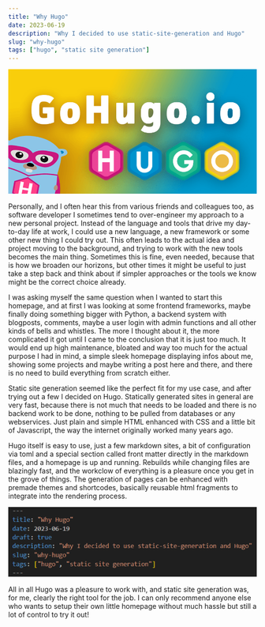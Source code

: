 ```yaml
---
title: "Why Hugo"
date: 2023-06-19
description: "Why I decided to use static-site-generation and Hugo"
slug: "why-hugo"
tags: ["hugo", "static site generation"]
---
```


![Hugo logo](featured.png?width=250px&height=250px)

Personally, and I often hear this from various friends and colleagues too, as software developer I sometimes tend to over-engineer my approach to a new personal project. Instead of the language and tools that drive my day-to-day life at work, I could use a new language, a new framework or some other new thing I could try out. This often leads to the actual idea and project moving to the background, and trying to work with the new tools becomes the main thing. Sometimes this is fine, even needed, because that is how we broaden our horizons, but other times it might be useful to just take a step back and think about if simpler approaches or the tools we know might be the correct choice already.

I was asking myself the same question when I wanted to start this homepage, and at first I was looking at some frontend frameworks, maybe finally doing something bigger with Python, a backend system with blogposts, comments, maybe a user login with admin functions and all other kinds of bells and whistles. The more I thought about it, the more complicated it got until I came to the conclusion that it is just too much. It would end up high maintenance, bloated and way too much for the actual purpose I had in mind, a simple sleek homepage displaying infos about me, showing some projects and maybe writing a post here and there, and there is no need to build everything from scratch either.

Static site generation seemed like the perfect fit for my use case, and after trying out a few I decided on Hugo. Statically generated sites in general are very fast, because there is not much that needs to be loaded and there is no backend work to be done, nothing to be pulled from databases or any webservices. Just plain and simple HTML enhanced with CSS and a little bit of Javascript, the way the internet originally worked many years ago. 

Hugo itself is easy to use, just a few markdown sites, a bit of configuration via toml and a special section called front matter directly in the markdown files, and a homepage is up and running. Rebuilds while changing files are blazingly fast, and the workclow of everything is a pleasure once you get in the grove of things. The generation of pages can be enhanced with premade themes and shortcodes, basically reusable html fragments to integrate into the rendering process.

![Hugo front matter](front_matter.png?width=660px&height=185px "Hugo front matter in action")

All in all Hugo was a pleasure to work with, and static site generation was, for me, clearly the right tool for the job. I can only recommend anyone else who wants to setup their own little homepage without much hassle but still a lot of control to try it out!